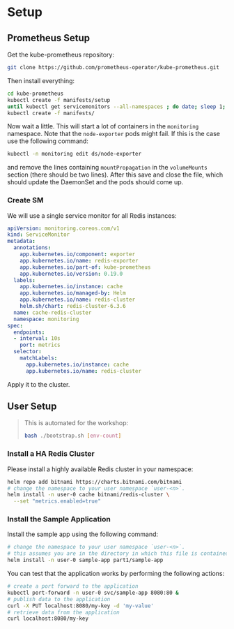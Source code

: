 # Setup

## Prometheus Setup

Get the kube-prometheus repository:

```bash
git clone https://github.com/prometheus-operator/kube-prometheus.git
```

Then install everything:

```bash
cd kube-prometheus
kubectl create -f manifests/setup
until kubectl get servicemonitors --all-namespaces ; do date; sleep 1; echo ""; done
kubectl create -f manifests/
```

Now wait a little. This will start a lot of containers in the `monitoring` namespace. Note that the
`node-exporter` pods might fail. If this is the case use the following command:

```bash
kubectl -n monitoring edit ds/node-exporter
```

and remove the lines containing `mountPropagation` in the `volumeMounts` section (there should be
two lines). After this save and close the file, which should update the DaemonSet and the pods
should come up.

### Create SM

We will use a single service monitor for all Redis instances:

```yaml
apiVersion: monitoring.coreos.com/v1
kind: ServiceMonitor
metadata:
  annotations:
    app.kubernetes.io/component: exporter
    app.kubernetes.io/name: redis-exporter
    app.kubernetes.io/part-of: kube-prometheus
    app.kubernetes.io/version: 0.19.0
  labels:
    app.kubernetes.io/instance: cache
    app.kubernetes.io/managed-by: Helm
    app.kubernetes.io/name: redis-cluster
    helm.sh/chart: redis-cluster-6.3.6
  name: cache-redis-cluster
  namespace: monitoring
spec:
  endpoints:
  - interval: 10s
    port: metrics
  selector:
    matchLabels:
      app.kubernetes.io/instance: cache
      app.kubernetes.io/name: redis-cluster
```

Apply it to the cluster.


## User Setup

> This is automated for the workshop:
>
> ```bash
> bash ./bootstrap.sh [env-count]
> ```

### Install a HA Redis Cluster

Please install a highly available Redis cluster in your namespace:

```bash
helm repo add bitnami https://charts.bitnami.com/bitnami
# change the namespace to your user namespace `user-<n>`.
helm install -n user-0 cache bitnami/redis-cluster \
  --set "metrics.enabled=true"
```

### Install the Sample Application

Install the sample app using the following command:

```bash
# change the namespace to your user namespace `user-<n>`.
# this assumes you are in the directory in which this file is contained.
helm install -n user-0 sample-app part1/sample-app
```

You can test that the application works by performing the following actions:

```bash
# create a port forward to the application
kubectl port-forward -n user-0 svc/sample-app 8080:80 &
# publish data to the application
curl -X PUT localhost:8080/my-key -d 'my-value'
# retrieve data from the application
curl localhost:8080/my-key
```
